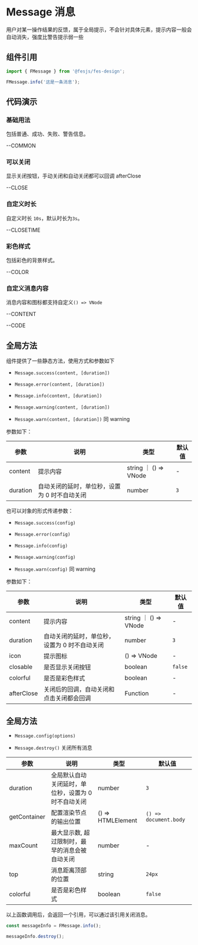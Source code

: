 # Message 消息

用户对某一操作结果的反馈，属于全局提示，不会针对具体元素，提示内容一般会自动消失，强度比警告提示弱一些

## 组件引用

```js
import { FMessage } from '@fesjs/fes-design';

FMessage.info('这是一条消息');
```

## 代码演示

### 基础用法

包括普通、成功、失败、警告信息。

--COMMON

### 可以关闭

显示关闭按钮，手动关闭和自动关闭都可以回调 afterClose

--CLOSE

### 自定义时长

自定义时长 `10s`，默认时长为`3s`。

--CLOSETIME

### 彩色样式

包括彩色的背景样式。

--COLOR

### 自定义消息内容

消息内容和图标都支持自定义`() => VNode`

--CONTENT

--CODE

## 全局方法

组件提供了一些静态方法，使用方式和参数如下

-   `Message.success(content, [duration])`

-   `Message.error(content, [duration])`

-   `Message.info(content, [duration])`

-   `Message.warning(content, [duration])`

-   `Message.warn(content, [duration])` 同 warning

参数如下：

| 参数     | 说明                                          | 类型                  | 默认值 |
| -------- | --------------------------------------------- | --------------------- | ------ |
| content  | 提示内容                                      | string ｜ () => VNode | -      |
| duration | 自动关闭的延时，单位秒，设置为 0 时不自动关闭 | number                | `3`    |

也可以对象的形式传递参数：

-   `Message.success(config)`

-   `Message.error(config)`

-   `Message.info(config)`

-   `Message.warning(config)`

-   `Message.warn(config)` 同 warning

参数如下：

| 参数       | 说明                                          | 类型                  | 默认值  |
| ---------- | --------------------------------------------- | --------------------- | ------- |
| content    | 提示内容                                      | string ｜ () => VNode | -       |
| duration   | 自动关闭的延时，单位秒，设置为 0 时不自动关闭 | number                | `3`     |
| icon       | 提示图标                                      | () => VNode           | -       |
| closable   | 是否显示关闭按钮                              | boolean               | `false` |
| colorful   | 是否是彩色样式                                | boolean               | -       |
| afterClose | 关闭后的回调，自动关闭和点击关闭都会回调      | Function              | -       |

## 全局方法

-   `Message.config(options)`

-   `Message.destroy()` 关闭所有消息

| 参数         | 说明                                                | 类型              | 默认值                |
| ------------ | --------------------------------------------------- | ----------------- | --------------------- |
| duration     | 全局默认自动关闭延时，单位秒，设置为 0 时不自动关闭 | number            | `3`                   |
| getContainer | 配置渲染节点的输出位置                              | () => HTMLElement | `() => document.body` |
| maxCount     | 最大显示数, 超过限制时，最早的消息会被自动关闭      | number            | -                     |
| top          | 消息距离顶部的位置                                  | string            | `24px`                |
| colorful     | 是否是彩色样式                                      | boolean           | `false`               |

以上函数调用后，会返回一个引用，可以通过该引用关闭消息。

```js
const messageInfo = FMessage.info();

messageInfo.destroy();
```
